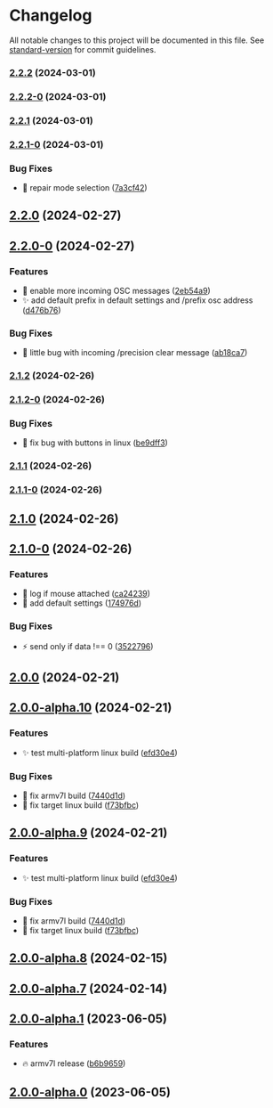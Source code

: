 # Changelog

All notable changes to this project will be documented in this file. See [standard-version](https://github.com/conventional-changelog/standard-version) for commit guidelines.

### [2.2.2](https://github.com/dewiweb/spacemouse-osc/compare/v2.2.2-0...v2.2.2) (2024-03-01)

### [2.2.2-0](https://github.com/dewiweb/spacemouse-osc/compare/v2.2.1...v2.2.2-0) (2024-03-01)

### [2.2.1](https://github.com/dewiweb/spacemouse-osc/compare/v2.2.1-0...v2.2.1) (2024-03-01)

### [2.2.1-0](https://github.com/dewiweb/spacemouse-osc/compare/v2.2.0...v2.2.1-0) (2024-03-01)


### Bug Fixes

* :bug: repair mode selection ([7a3cf42](https://github.com/dewiweb/spacemouse-osc/commit/7a3cf42177f96b20b7bfa7713e2bd6fa34be591b))

## [2.2.0](https://github.com/dewiweb/spacemouse-osc/compare/v2.2.0-0...v2.2.0) (2024-02-27)

## [2.2.0-0](https://github.com/dewiweb/spacemouse-osc/compare/v2.1.2...v2.2.0-0) (2024-02-27)


### Features

* :rocket: enable more incoming OSC messages ([2eb54a9](https://github.com/dewiweb/spacemouse-osc/commit/2eb54a9f3eb9cd0b0f1afda5d15861f70abe6c17))
* :sparkles: add default prefix in default settings and /prefix osc address ([d476b76](https://github.com/dewiweb/spacemouse-osc/commit/d476b768a1c68caf4d6719dc9dda3b8944a4d66d))


### Bug Fixes

* :bug: little bug with incoming /precision clear message ([ab18ca7](https://github.com/dewiweb/spacemouse-osc/commit/ab18ca7c9fd7d853561c6ea72d36b5af5fe364cb))

### [2.1.2](https://github.com/dewiweb/spacemouse-osc/compare/v2.1.2-0...v2.1.2) (2024-02-26)

### [2.1.2-0](https://github.com/dewiweb/spacemouse-osc/compare/v2.1.1...v2.1.2-0) (2024-02-26)


### Bug Fixes

* :bug: fix bug with buttons in linux ([be9dff3](https://github.com/dewiweb/spacemouse-osc/commit/be9dff3d137a1a47681257823248f128ad222c3e))

### [2.1.1](https://github.com/dewiweb/spacemouse-osc/compare/v2.1.1-0...v2.1.1) (2024-02-26)

### [2.1.1-0](https://github.com/dewiweb/spacemouse-osc/compare/v2.1.0...v2.1.1-0) (2024-02-26)

## [2.1.0](https://github.com/dewiweb/spacemouse-osc/compare/v2.1.0-0...v2.1.0) (2024-02-26)

## [2.1.0-0](https://github.com/dewiweb/spacemouse-osc/compare/v2.0.0...v2.1.0-0) (2024-02-26)


### Features

* :memo: log if mouse attached ([ca24239](https://github.com/dewiweb/spacemouse-osc/commit/ca24239aa6fd6cd51ae5234dea837f369dd807cb))
* :rocket: add default settings ([174976d](https://github.com/dewiweb/spacemouse-osc/commit/174976d51d7f6078d90008c86245647313bd8e8b))


### Bug Fixes

* :zap: send only if data !== 0 ([3522796](https://github.com/dewiweb/spacemouse-osc/commit/352279689cf3b7bf5c36253691ff4080114a4690))

## [2.0.0](https://github.com/dewiweb/spacemouse-osc/compare/v2.0.0-alpha.10...v2.0.0) (2024-02-21)

## [2.0.0-alpha.10](https://github.com/dewiweb/spacemouse-osc/compare/v2.0.0-alpha.8...v2.0.0-alpha.10) (2024-02-21)


### Features

* :sparkles: test multi-platform linux build ([efd30e4](https://github.com/dewiweb/spacemouse-osc/commit/efd30e4e6b14a25aad259d0512ab9816a98229ba))


### Bug Fixes

* :bug: fix armv7l build ([7440d1d](https://github.com/dewiweb/spacemouse-osc/commit/7440d1d520aca8258a11ac4cd85cebe3796a777f))
* :bug: fix target linux build ([f73bfbc](https://github.com/dewiweb/spacemouse-osc/commit/f73bfbcc4947547a781138a0e8c841fd51585516))

## [2.0.0-alpha.9](https://github.com/dewiweb/spacemouse-osc/compare/v2.0.0-alpha.8...v2.0.0-alpha.9) (2024-02-21)


### Features

* :sparkles: test multi-platform linux build ([efd30e4](https://github.com/dewiweb/spacemouse-osc/commit/efd30e4e6b14a25aad259d0512ab9816a98229ba))


### Bug Fixes

* :bug: fix armv7l build ([7440d1d](https://github.com/dewiweb/spacemouse-osc/commit/7440d1d520aca8258a11ac4cd85cebe3796a777f))
* :bug: fix target linux build ([f73bfbc](https://github.com/dewiweb/spacemouse-osc/commit/f73bfbcc4947547a781138a0e8c841fd51585516))

## [2.0.0-alpha.8](https://github.com/dewiweb/spacemouse-osc/compare/v2.0.0-alpha.7...v2.0.0-alpha.8) (2024-02-15)

## [2.0.0-alpha.7](https://github.com/dewiweb/spacemouse-osc/compare/v2.0.0-alpha.6...v2.0.0-alpha.7) (2024-02-14)

## [2.0.0-alpha.1](https://github.com/dewiweb/spacemouse-osc/compare/v2.0.0-alpha.0...v2.0.0-alpha.1) (2023-06-05)


### Features

* :fire: armv7l release ([b6b9659](https://github.com/dewiweb/spacemouse-osc/commit/b6b9659b7439225781dda148113e214c5981c5a1))

## [2.0.0-alpha.0](https://github.com/dewiweb/spacemouse-osc/compare/v2.0.0-beta.1...v2.0.0-alpha.0) (2023-06-05)
